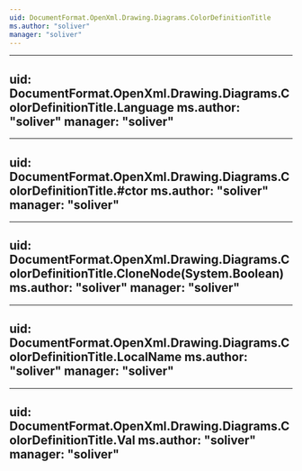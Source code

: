 ```yaml
---
uid: DocumentFormat.OpenXml.Drawing.Diagrams.ColorDefinitionTitle
ms.author: "soliver"
manager: "soliver"
---
```


---
uid: DocumentFormat.OpenXml.Drawing.Diagrams.ColorDefinitionTitle.Language
ms.author: "soliver"
manager: "soliver"
---

---
uid: DocumentFormat.OpenXml.Drawing.Diagrams.ColorDefinitionTitle.#ctor
ms.author: "soliver"
manager: "soliver"
---

---
uid: DocumentFormat.OpenXml.Drawing.Diagrams.ColorDefinitionTitle.CloneNode(System.Boolean)
ms.author: "soliver"
manager: "soliver"
---

---
uid: DocumentFormat.OpenXml.Drawing.Diagrams.ColorDefinitionTitle.LocalName
ms.author: "soliver"
manager: "soliver"
---

---
uid: DocumentFormat.OpenXml.Drawing.Diagrams.ColorDefinitionTitle.Val
ms.author: "soliver"
manager: "soliver"
---
